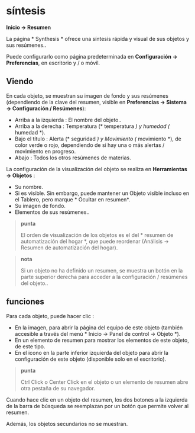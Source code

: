 # síntesis
**Inicio → Resumen**

La página * Synthesis * ofrece una síntesis rápida y visual de sus objetos y sus resúmenes..

Puede configurarlo como página predeterminada en **Configuración → Preferencias**, en escritorio y / o móvil.

## Viendo

En cada objeto, se muestran su imagen de fondo y sus resúmenes (dependiendo de la clave del resumen, visible en **Preferencias → Sistema → Configuración / Resúmenes**):
- Arriba a la izquierda : El nombre del objeto..
- Arriba a la derecha : Temperatura (* temperatura *) y humedad (* humedad *).
- Bajo el título : Alerta (* seguridad *) y Movimiento (* movimiento *), de color verde o rojo, dependiendo de si hay una o más alertas / movimiento en progreso.
- Abajo : Todos los otros resúmenes de materias.

La configuración de la visualización del objeto se realiza en **Herramientas → Objetos** :
- Su nombre.
- Si es visible. Sin embargo, puede mantener un Objeto visible incluso en el Tablero, pero marque * Ocultar en resumen*.
- Su imagen de fondo.
- Elementos de sus resúmenes..

> **punta**
>
> El orden de visualización de los objetos es el del * resumen de automatización del hogar *, que puede reordenar (Análisis → Resumen de automatización del hogar).

> **nota**
>
> Si un objeto no ha definido un resumen, se muestra un botón en la parte superior derecha para acceder a la configuración / resúmenes del objeto..

## funciones

Para cada objeto, puede hacer clic :
- En la imagen, para abrir la página del equipo de este objeto (también accesible a través del menú * Inicio → Panel de control → Objeto *).
- En un elemento de resumen para mostrar los elementos de este objeto, de este tipo.
- En el icono en la parte inferior izquierda del objeto para abrir la configuración de este objeto (disponible solo en el escritorio).

> **punta**
>
> Ctrl Click o Center Click en el objeto o un elemento de resumen abre otra pestaña de su navegador.

Cuando hace clic en un objeto del resumen, los dos botones a la izquierda de la barra de búsqueda se reemplazan por un botón que permite volver al resumen.

Además, los objetos secundarios no se muestran.
